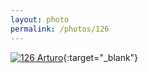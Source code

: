 ```yaml
---
layout: photo
permalink: /photos/126
---
```


[![126 Arturo](https://c2.staticflickr.com/2/1587/24447615485_6221894ece_c.jpg)](https://www.flickr.com/photos/131440297@N08/24447615485/){:target="_blank"}
